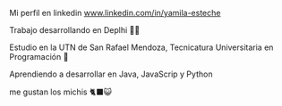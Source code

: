 Mi perfil en linkedin www.linkedin.com/in/yamila-esteche

Trabajo desarrollando en Deplhi 👩‍💻

Estudio en la UTN de San Rafael Mendoza, Tecnicatura Universitaria en Programación 🎒

Aprendiendo a desarrollar en Java, JavaScrip y Python 

me gustan los michis 🐈‍⬛😺
